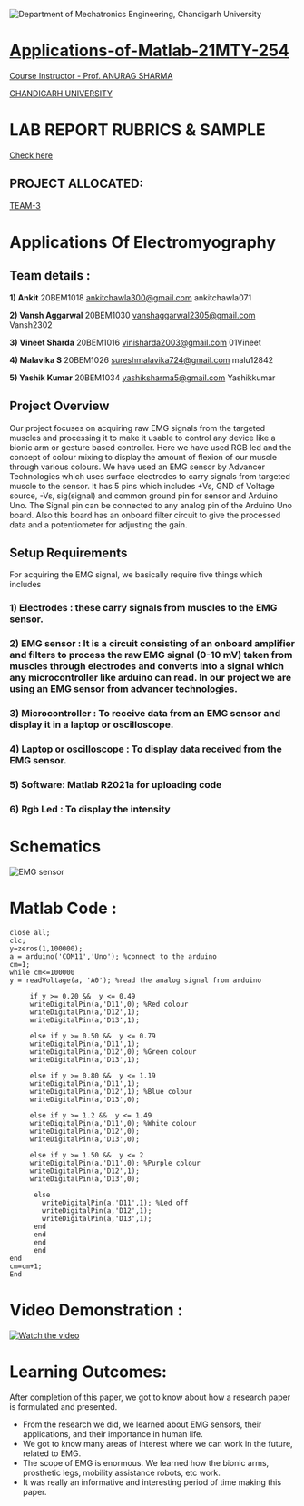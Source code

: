 ![Department of Mechatronics Engineering, Chandigarh University](https://github.com/Mechatronics-Engineering-CU/Robotics4Mechatrons_-CU/blob/main/IMAGE_DATA/banner.PNG)
        
# [Applications-of-Matlab-21MTY-254](https://github.com/Mechatronics-Engineering-CU/Applications-of-Matlab)

[Course Instructor - Prof. ANURAG SHARMA](https://github.com/designerguy13-photonics)

[CHANDIGARH UNIVERSITY](https://github.com/ChandigarhUniv)
# LAB REPORT RUBRICS & SAMPLE 
[Check here](https://sway.office.com/KmOBQZqKghntgrCx)

## PROJECT ALLOCATED:


[TEAM-3](https://github.com/orgs/Mechatronics-Engineering-CU/teams/odd2021_project_applications_of_matlab_team-3)

# **Applications Of Electromyography**



## **Team details** :


**1) Ankit**
20BEM1018
ankitchawla300@gmail.com
ankitchawla071

**2) Vansh Aggarwal**
20BEM1030
vanshaggarwal2305@gmail.com
Vansh2302

**3) Vineet Sharda**
20BEM1016
vinisharda2003@gmail.com
01Vineet

**4) Malavika S**
20BEM1026
sureshmalavika724@gmail.com
malu12842

**5) Yashik Kumar**
20BEM1034
yashiksharma5@gmail.com
Yashikkumar


 
## **Project Overview**
 
Our project focuses on acquiring raw EMG signals from the targeted muscles and processing it to make it usable to control any device like a bionic arm or gesture based controller. Here we have used RGB led and the concept of colour mixing to display the amount of flexion of our muscle through various colours.
We have used an EMG sensor by Advancer Technologies which uses surface electrodes to carry signals from targeted muscle to the sensor. It has 5 pins which includes +Vs, GND of Voltage source, -Vs, sig(signal) and common ground pin for sensor and Arduino Uno. The Signal pin can be connected to any analog pin of the Arduino Uno board. Also this board has an onboard  filter circuit to give the processed data and a potentiometer for adjusting the gain.
  
 
## **Setup Requirements**

For acquiring the EMG signal, we basically require five things which includes 
 
### 1) Electrodes : these carry signals from muscles to the EMG sensor.
 
### 2) EMG sensor : It is a circuit consisting of an onboard amplifier and filters to process the raw EMG signal (0-10 mV) taken from muscles through electrodes and converts into a signal which any microcontroller like arduino can read.  In our project we are using an EMG sensor from advancer technologies.
 
### 3) Microcontroller : To receive data from an EMG sensor and display it in a laptop or oscilloscope.
 
### 4) Laptop or oscilloscope : To display data received from the EMG sensor.
 
### 5) Software: Matlab R2021a for uploading code
 
### 6) Rgb Led : To display the intensity

# **Schematics**

![EMG sensor](https://electropeak.com/learn/wp-content/uploads/2021/02/EMG-Circuit.jpg)
# **Matlab Code :**

    close all;
    clc;
    y=zeros(1,100000);
    a = arduino('COM11','Uno'); %connect to the arduino
    cm=1;
    while cm<=100000
    y = readVoltage(a, 'A0'); %read the analog signal from arduino

         if y >= 0.20 &&  y <= 0.49
         writeDigitalPin(a,'D11',0); %Red colour
         writeDigitalPin(a,'D12',1);
         writeDigitalPin(a,'D13',1);
    
         else if y >= 0.50 &&  y <= 0.79
         writeDigitalPin(a,'D11',1);
         writeDigitalPin(a,'D12',0); %Green colour
         writeDigitalPin(a,'D13',1);
    
         else if y >= 0.80 &&  y <= 1.19
         writeDigitalPin(a,'D11',1);
         writeDigitalPin(a,'D12',1); %Blue colour
         writeDigitalPin(a,'D13',0);
    
         else if y >= 1.2 &&  y <= 1.49
         writeDigitalPin(a,'D11',0); %White colour
         writeDigitalPin(a,'D12',0);
         writeDigitalPin(a,'D13',0);

         else if y >= 1.50 &&  y <= 2
         writeDigitalPin(a,'D11',0); %Purple colour 
         writeDigitalPin(a,'D12',1);
         writeDigitalPin(a,'D13',0);
         
          else
            writeDigitalPin(a,'D11',1); %Led off
            writeDigitalPin(a,'D12',1);
            writeDigitalPin(a,'D13',1);
          end
          end
          end
          end
    end
    cm=cm+1;
    End
    
# **Video Demonstration :**
[![Watch the video](https://img.youtube.com/vi/4HnMyKBTaIQ/maxresdefault.jpg)](https://youtu.be/4HnMyKBTaIQ)

# **Learning Outcomes:**

After completion of this paper, we got to know about how a research paper is formulated and presented.
- From the research we did, we learned about EMG sensors, their applications, and their importance in human life. 
- We got to know many areas of interest where we can work in the future, related to EMG. 
- The scope of EMG is enormous. We learned how the bionic arms, prosthetic legs, mobility assistance robots, etc work. 
- It was really an informative and interesting period of time making this paper. 


